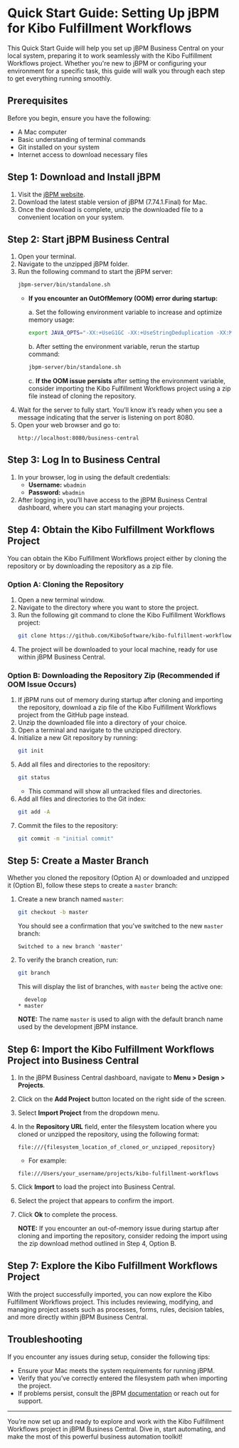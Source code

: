# Quick Start Guide: Setting Up jBPM for Kibo Fulfillment Workflows

This Quick Start Guide will help you set up jBPM Business Central on your local system, preparing it to work seamlessly with the Kibo Fulfillment Workflows project. Whether you're new to jBPM or configuring your environment for a specific task, this guide will walk you through each step to get everything running smoothly.

## Prerequisites

Before you begin, ensure you have the following:

- A Mac computer
- Basic understanding of terminal commands
- Git installed on your system
- Internet access to download necessary files

## Step 1: Download and Install jBPM

1. Visit the [jBPM website](https://www.jbpm.org/).
2. Download the latest stable version of jBPM (7.74.1.Final) for Mac.
3. Once the download is complete, unzip the downloaded file to a convenient location on your system.

## Step 2: Start jBPM Business Central

1. Open your terminal.
2. Navigate to the unzipped jBPM folder.
3. Run the following command to start the jBPM server:
    ```bash
    jbpm-server/bin/standalone.sh
    ```
   - **If you encounter an OutOfMemory (OOM) error during startup:**

     a. Set the following environment variable to increase and optimize memory usage:
     ```bash
     export JAVA_OPTS="-XX:+UseG1GC -XX:+UseStringDeduplication -XX:MaxGCPauseMillis=250 -XX:G1ReservePercent=20 -server -d64 -Dfile.encoding=UTF-8 -Djava.net.preferIPv4Stack=true -Djava.net.preferIPv4Addresses=true -Dorg.apache.tomcat.websocket.DEFAULT_BUFFER_SIZE=10485760 -Xmx4g"
     ```
     b. After setting the environment variable, rerun the startup command:
     ```bash
     jbpm-server/bin/standalone.sh
     ```
     c. **If the OOM issue persists** after setting the environment variable, consider importing the Kibo Fulfillment Workflows project using a zip file instead of cloning the repository.
4. Wait for the server to fully start. You’ll know it’s ready when you see a message indicating that the server is listening on port 8080.
5. Open your web browser and go to:
    ```
    http://localhost:8080/business-central
    ```

## Step 3: Log In to Business Central

1. In your browser, log in using the default credentials:
   - **Username:** `wbadmin`
   - **Password:** `wbadmin`
2. After logging in, you’ll have access to the jBPM Business Central dashboard, where you can start managing your projects.

## Step 4: Obtain the Kibo Fulfillment Workflows Project

You can obtain the Kibo Fulfillment Workflows project either by cloning the repository or by downloading the repository as a zip file.

### Option A: Cloning the Repository
1. Open a new terminal window.
2. Navigate to the directory where you want to store the project.
3. Run the following git command to clone the Kibo Fulfillment Workflows project:
    ```bash
    git clone https://github.com/KiboSoftware/kibo-fulfillment-workflows.git
    ```
4. The project will be downloaded to your local machine, ready for use within jBPM Business Central.

### Option B: Downloading the Repository Zip (Recommended if OOM Issue Occurs)
1. If jBPM runs out of memory during startup after cloning and importing the repository, download a zip file of the Kibo Fulfillment Workflows project from the GitHub page instead.
2. Unzip the downloaded file into a directory of your choice.
3. Open a terminal and navigate to the unzipped directory.
4. Initialize a new Git repository by running:
    ```bash
    git init
    ```
5. Add all files and directories to the repository:
    ```bash
    git status
    ```
   - This command will show all untracked files and directories.
6. Add all files and directories to the Git index:
    ```bash
    git add -A
    ```
7. Commit the files to the repository:
    ```bash
    git commit -m "initial commit"
    ```

## Step 5: Create a Master Branch

Whether you cloned the repository (Option A) or downloaded and unzipped it (Option B), follow these steps to create a `master` branch:

1. Create a new branch named `master`:
    ```bash
    git checkout -b master
    ```
   You should see a confirmation that you've switched to the new `master` branch:
    ```
    Switched to a new branch 'master'
    ```
2. To verify the branch creation, run:
    ```bash
    git branch
    ```
   This will display the list of branches, with `master` being the active one:
    ```
      develop
    * master
    ```

   **NOTE:** The name `master` is used to align with the default branch name used by the development jBPM instance.

## Step 6: Import the Kibo Fulfillment Workflows Project into Business Central

1. In the jBPM Business Central dashboard, navigate to **Menu > Design > Projects**.
2. Click on the **Add Project** button located on the right side of the screen.
3. Select **Import Project** from the dropdown menu.
4. In the **Repository URL** field, enter the filesystem location where you cloned or unzipped the repository, using the following format:
    ```
    file:///{filesystem_location_of_cloned_or_unzipped_repository}
    ```
   - For example:
    ```
    file:///Users/your_username/projects/kibo-fulfillment-workflows
    ```
5. Click **Import** to load the project into Business Central.
6. Select the project that appears to confirm the import.
7. Click **Ok** to complete the process.

   **NOTE:** If you encounter an out-of-memory issue during startup after cloning and importing the repository, consider redoing the import using the zip download method outlined in Step 4, Option B.

## Step 7: Explore the Kibo Fulfillment Workflows Project

With the project successfully imported, you can now explore the Kibo Fulfillment Workflows project. This includes reviewing, modifying, and managing project assets such as processes, forms, rules, decision tables, and more directly within jBPM Business Central.

## Troubleshooting

If you encounter any issues during setup, consider the following tips:

- Ensure your Mac meets the system requirements for running jBPM.
- Verify that you’ve correctly entered the filesystem path when importing the project.
- If problems persist, consult the jBPM [documentation](https://www.jbpm.org/documentation.html) or reach out for support.

---

You’re now set up and ready to explore and work with the Kibo Fulfillment Workflows project in jBPM Business Central. Dive in, start automating, and make the most of this powerful business automation toolkit!